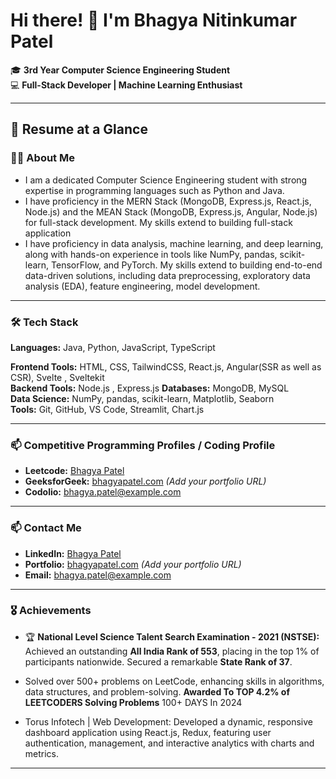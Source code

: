 # Hi there! 👋 I'm Bhagya Nitinkumar Patel

🎓 **3rd Year Computer Science Engineering Student**  
💻 **Full-Stack Developer | Machine Learning Enthusiast**

---

## 📄 **Resume at a Glance**

### 🧑‍💼 **About Me**
- I am a dedicated Computer Science Engineering student with strong expertise in programming languages such as Python and
Java.
- I have proficiency in the MERN Stack (MongoDB, Express.js, React.js, Node.js) and the MEAN Stack (MongoDB, Express.js,
Angular, Node.js) for full-stack development. My skills extend to building full-stack application
- I have proficiency in data analysis, machine learning, and deep learning, along with hands-on experience in tools like NumPy,
pandas, scikit-learn, TensorFlow, and PyTorch. My skills extend to building end-to-end data-driven solutions, including data
preprocessing, exploratory data analysis (EDA), feature engineering, model development.

---

### 🛠️ **Tech Stack**
**Languages:** Java, Python, JavaScript, TypeScript

**Frontend Tools:**  HTML, CSS, TailwindCSS, React.js, Angular(SSR as well as CSR), Svelte , Sveltekit  
**Backend Tools:** Node.js , Express.js 
**Databases:** MongoDB, MySQL  
**Data Science:** NumPy, pandas, scikit-learn, Matplotlib, Seaborn  
**Tools:** Git, GitHub, VS Code, Streamlit, Chart.js

---

### 📫 **Competitive Programming Profiles / Coding Profile**
- **Leetcode:** [Bhagya Patel](https://linkedin.com/in/bhagya-patel)
- **GeeksforGeek:** [bhagyapatel.com](https://bhagyapatel.com) *(Add your portfolio URL)*
- **Codolio:** [bhagya.patel@example.com](mailto:bhagya.patel@example.com)

---

### 📫 **Contact Me**
- **LinkedIn:** [Bhagya Patel](https://linkedin.com/in/bhagya-patel)
- **Portfolio:** [bhagyapatel.com](https://bhagyapatel.com) *(Add your portfolio URL)*
- **Email:** [bhagya.patel@example.com](mailto:bhagya.patel@example.com)

---

### 🎖️ **Achievements**
- 🏆 **National Level Science Talent Search Examination - 2021 (NSTSE):** Achieved an outstanding **All India Rank of 553**, placing in the top 1% of participants nationwide. Secured a remarkable **State Rank of 37**.
 
- Solved over 500+ problems on LeetCode, enhancing skills in algorithms, data structures, and problem-solving. **Awarded To TOP 4.2% of LEETCODERS Solving Problems** 100+ DAYS In 2024
   
- Torus Infotech | Web Development: Developed a dynamic, responsive dashboard application using React.js, Redux, featuring user authentication, management, and interactive analytics with charts and metrics.

---

